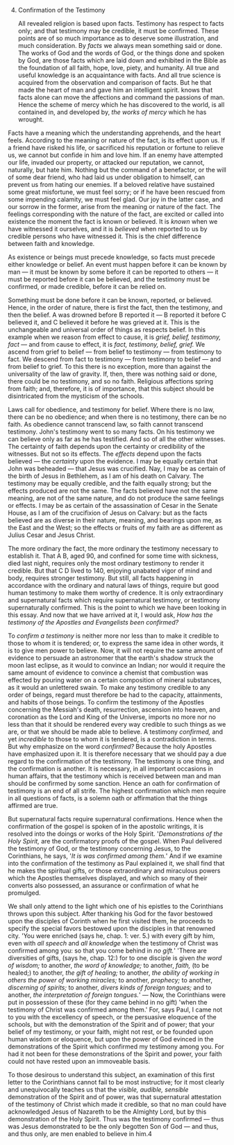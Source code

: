 4. Confirmation of the Testimony 

   All revealed religion is based upon facts. Testimony has respect to facts  only;  and  that  testimony  may  be  credible,  it  must  be confirmed. These points are of so much importance as to deserve some  illustration,  and  much  consideration.  By  *facts*  we  always mean something said or done. The works of God and the words of God, or the things done and spoken by God, are those facts which are laid down and exhibited in the Bible as the foundation of all faith,  hope,  love,  piety,  and  humanity.  All  true  and  useful knowledge is an acquaintance with facts. And all true science is acquired from the observation and comparison of facts. But he that made the heart of man and gave him an intelligent spirit. knows that facts alone can move the affections and command the passions of man. Hence the scheme of mercy which he has discovered to the world, is all contained in, and developed by, *the works of mercy* which he has wrought. 

Facts have a meaning which the understanding apprehends, and the heart feels. According to the meaning or nature of the fact, is its effect upon us. If a friend have risked his life, or sacrificed his reputation or fortune to relieve us, we cannot but confide in him and love him. If an enemy have attempted our life, invaded our property, or attacked our reputation, we cannot, naturally, but hate him. Nothing but the command of a benefactor, or the will of some dear  friend,  who  had  laid  us  under  obligation  to  himself,  can prevent  us from hating  our enemies.  If a beloved relative have sustained some great misfortune, we must feel sorry; or if he have been rescued from some impending calamity, we must feel glad. Our joy in the latter case, and our sorrow in the former, arise from the meaning or nature of the fact. The feelings corresponding with the  nature  of  the  fact,  are  excited  or  called  into  existence  the moment the fact is known or believed. It is *known* when we have witnessed it ourselves, and it is *believed* when reported to us by credible persons who have witnessed it. This is the chief difference between faith and knowledge. 

As  existence  or  beings  must  precede  knowledge,  so  facts  must precede either knowledge or belief. An event must happen before it can be known by man — it must be known by some before it can be reported to others — it must be reported before it can be believed, and the testimony must be confirmed, or made credible, before it can be relied on. 

Something  must  be  done  before  it  can  be  known,  reported,  or believed. Hence, in the order of nature, there is first the fact, then the  testimony,  and  then  the  belief.  A  was  drowned  before  B reported it — B reported it before C believed it, and C believed it before he was grieved at it. This is the unchangeable and universal order of things as respects belief. In this example when we reason from effect to cause, it is *grief, belief, testimony, fact* — and from cause to effect, it is *fact, testimony, belief, grief.* We ascend from grief to belief — from belief to testimony — from testimony to fact. We descend from fact to testimony — from testimony to belief — and from  belief  to  grief.  To  this  there  is  no  exception,  more  than against the universality of the law of gravity. If, then, there was nothing said or done, there could be no testimony, and so no faith. Religious  affections  spring  from  faith;  and,  therefore,  it  is  of importance,  that  this  subject  should  be  disintricated  from  the mysticism of the schools. 

Laws call for obedience, and testimony for belief. Where there is no law, there can be no obedience; and when there is no testimony, there can be no faith. As obedience cannot transcend law, so faith cannot  transcend  testimony.  John's  testimony  went  to  so  many facts.  On  his  testimony  we  can  believe  only  as  far  as  he  has testified. And so of all the other witnesses. The certainty of faith depends upon the certainty or credibility of the witnesses. But not so  its  effects.  The  *effects*  depend  upon  the  facts  believed — the *certainty* upon the evidence. I may be equally certain that John was beheaded — that Jesus was crucified. Nay, I may be as certain of the birth of Jesus in Bethlehem, as I am of his death on Calvary. The testimony may be equally credible, and the faith equally strong; but the effects produced are not the same. The facts believed have not  the  same  meaning,  are  not  of  the  same  nature,  and  do  not produce the same feelings or effects. I may be as certain of the assassination  of  Cesar  in  the  Senate  House,  as  I  am  of  the crucifixion of Jesus on Calvary: but as the facts believed are as diverse in their nature, meaning, and bearings upon me, as the East and the West; so the effects or fruits of my faith are as different as Julius Cesar and Jesus Christ. 

The  more  ordinary  the  fact,  the  more  ordinary  the  testimony necessary to establish it. That A B, aged 90, and confined for some time with sickness, died last night, requires only the most ordinary testimony to render it credible. But that C D lived to 140, enjoying unabated vigor of mind and body, requires stronger testimony. But still,  all  facts  happening  in  accordance  with  the  ordinary  and natural laws of things, require but good human testimony to make them worthy of credence. It is only extraordinary and supernatural facts  which  require  supernatural  testimony,  or  testimony supernaturally confirmed. This is the point to which we have been looking in this essay. And now that we have arrived at it, I would ask, *How has the testimony of the Apostles and Evangelists been confirmed?* 

To *confirm a testimony* is neither more nor less than to make it credible to those to whom it is tendered; or, to express the same idea in other words, it is to give men power to believe. Now, it will not  require  the  same  amount  of  evidence  to  persuade  an astronomer that the earth's shadow struck the moon last eclipse, as it  would  to  convince  an  Indian;  nor  would  it  require  the  same amount of evidence to convince a chemist that combustion was effected  by  pouring  water  on  a  certain  composition  of  mineral substances,  as  it  would  an  unlettered  swain.  To  make  any testimony credible to any order of beings, regard must therefore be had to the capacity, attainments, and habits of those beings. To confirm the testimony of the Apostles concerning the Messiah's death, resurrection, ascension into heaven, and coronation as the Lord and King of the Universe, imports no more nor no less than that it should be rendered every way credible to such things as we are,  or  that  we  should  be  made  able  to  believe.  A  testimony *confirmed,* and yet *incredible* to those to whom it is tendered, is a contradiction in terms. But why emphasize on the word *confirmed?* Because the holy Apostles have emphasized upon it. It is therefore necessary that we should pay a due regard to the confirmation of the testimony. The testimony is one thing, and the confirmation is another.  It  is  necessary,  in  all  important  occasions  in  human affairs, that the testimony which is received between man and man should  be  confirmed  by  some  sanction.  Hence  an  oath  for confirmation  of  testimony  is  an  end  of  all  strife.  The  highest confirmation  which  men  require  in  all  questions  of  facts,  is  a solemn oath or affirmation that the things affirmed are true. 

But supernatural facts require supernatural confirmations. Hence when the confirmation of the gospel is spoken of in the apostolic writings, it is resolved into the doings or works of the Holy Spirit. '*Demonstrations of the Holy Spirit,* are the confirmatory proofs of the  gospel.  When  Paul  delivered  the  testimony  of  God,  or  the testimony concerning Jesus, to the Corinthians, he says, '*It is was confirmed among them.*' And if we examine into the confirmation of the testimony as Paul explained it, we shall find that he makes the spiritual gifts, or those extraordinary and miraculous powers which the Apostles themselves displayed, and which so many of their converts also possessed, an assurance or confirmation of what he promulged. 

We shall only attend to the light which one of his epistles to the Corinthians throws upon this subject. After thanking his God for the favor bestowed upon the disciples  of Corinth  when he first visited them, he proceeds to specify the special favors bestowed upon the disciples in that renowned city. 'You were enriched (says he, chap. 1: ver. 5.) with every gift by him, even with *all speech* and *all knowledge* when the testimony of Christ was confirmed among  you:  so  that  you  come  behind  in  *no  gift.*'  'There  are diversities of gifts, (says he, chap. 12:) for to one disciple is given *the word of wisdom;* to another, *the word of knowledge;* to another, *faith,* (to be healed;) to another, *the gift of healing;* to another, *the ability  of  working  in  others  the  power  of  working  miracles;*  to another,  *prophecy;*  to  another,  *discerning  of  spirits;*  to  another, *divers kinds of foreign tongues;* and to another, *the interpretation of foreign tongues.*' — Now, the Corinthians were put in possession of these (for they came behind in no gift) 'when the testimony of Christ was confirmed among them.' For, says Paul, I came not to you with the excellency of speech, or the persuasive eloquence of the schools, but with the demonstration of the Spirit and of power; that your belief of my testimony, or your faith, might not rest, or be founded upon human wisdom or eloquence, but upon the power of God evinced in the demonstrations of the Spirit which confirmed my  testimony  among  you.  For  had  it  not  been  for  these demonstrations of the Spirit and power, your faith could not have rested upon an immoveable basis. 

To those desirous to understand this subject, an examination of this first letter to the Corinthians cannot fail to be most instructive; for it  most  clearly  and  unequivocally  teaches  us  that  the  *visible, audible, sensible* demonstration of the Spirit and of power, was that supernatural attestation of the testimony of Christ which made it  credible,  so  that  no  man  could  have  acknowledged  Jesus  of Nazareth to be the Almighty Lord, but by this demonstration of the Holy Spirit.  Thus was  the testimony  confirmed — thus  was Jesus demonstrated to be the only begotten Son of God —  and thus, and thus only, are men enabled to believe in him.4 

